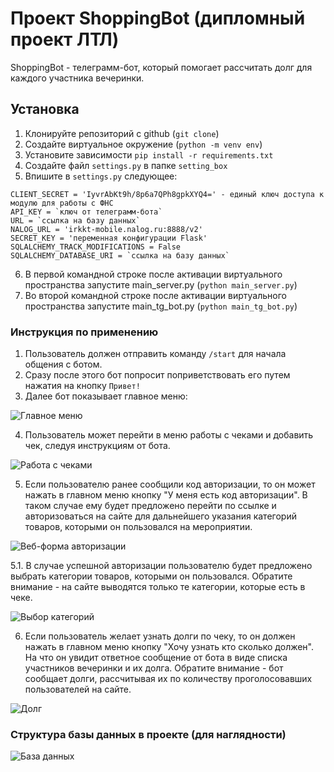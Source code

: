 # Проект ShoppingBot (дипломный проект ЛТЛ)

ShoppingBot - телеграмм-бот, который помогает рассчитать долг для каждого участника вечеринки.

## Установка

1. Клонируйте репозиторий с github (`git clone`)
2. Создайте виртуальное окружение (`python -m venv env`)
3. Установите зависимости `pip install -r requirements.txt`
4. Создайте файл `settings.py` в папке `setting_box`
5. Впишите в `settings.py` следующее:
```
CLIENT_SECRET = 'IyvrAbKt9h/8p6a7QPh8gpkXYQ4=' - единый ключ доступа к модулю для работы с ФНС
API_KEY = `ключ от телеграмм-бота`
URL = `ссылка на базу данных`
NALOG_URL = 'irkkt-mobile.nalog.ru:8888/v2'
SECRET_KEY = 'переменная конфигурации Flask'
SQLALCHEMY_TRACK_MODIFICATIONS = False
SQLALCHEMY_DATABASE_URI = `ссылка на базу данных`
```
6. В первой командной строке после активации виртуального пространства запустите main_server.py (`python main_server.py`)
7. Во второй командной строке после активации виртуального пространства запустите main_tg_bot.py (`python main_tg_bot.py`)

### Инструкция по применению

1. Пользователь должен отправить команду `/start` для начала общения с ботом.
2. Сразу после этого бот попросит поприветствовать его путем нажатия на кнопку `Привет!`
3. Далее бот показывает главное меню:

![Главное меню](https://raw.githubusercontent.com/Vladislav-opto/Shopping_Bot_Final/main/images/%D0%A1%D0%BD%D0%B8%D0%BC%D0%BE%D0%BA3.PNG)

4. Пользователь может перейти в меню работы с чеками и добавить чек, следуя инструкциям от бота.

![Работа с чеками](https://raw.githubusercontent.com/Vladislav-opto/Shopping_Bot_Final/main/images/%D0%A1%D0%BD%D0%B8%D0%BC%D0%BE%D0%BA1.PNG)

5. Если пользователю ранее сообщили код авторизации, то он может нажать в главном меню кнопку "У меня есть код авторизации". В таком случае ему будет предложено перейти по ссылке и авторизоваться на сайте для дальнейшего указания категорий товаров, которыми он пользовался на мероприятии.

![Веб-форма авторизации](https://raw.githubusercontent.com/Vladislav-opto/Shopping_Bot_Final/main/images/%D0%A1%D0%BD%D0%B8%D0%BC%D0%BE%D0%BA5.PNG)

5.1. В случае успешной авторизации пользователю будет предложено выбрать категории товаров, которыми он пользовался.
Обратите внимание - на сайте выводятся только те категории, которые есть в чеке.

![Выбор категорий](https://raw.githubusercontent.com/Vladislav-opto/Shopping_Bot_Final/main/images/%D0%A1%D0%BD%D0%B8%D0%BC%D0%BE%D0%BA6.PNG)

6. Если пользователь желает узнать долги по чеку, то он должен нажать в главном меню кнопку "Хочу узнать кто сколько должен".
На что он увидит ответное сообщение от бота в виде списка участников вечеринки и их долга.
Обратите внимание - бот сообщает долги, рассчитывая их по количеству проголосовавших пользователей на сайте.

![Долг](https://raw.githubusercontent.com/Vladislav-opto/Shopping_Bot_Final/main/images/%D0%A1%D0%BD%D0%B8%D0%BC%D0%BE%D0%BA4.PNG)

### Структура базы данных в проекте (для наглядности)

![База данных](https://raw.githubusercontent.com/Vladislav-opto/Shopping_Bot_Final/main/images/db_image.jpg)
